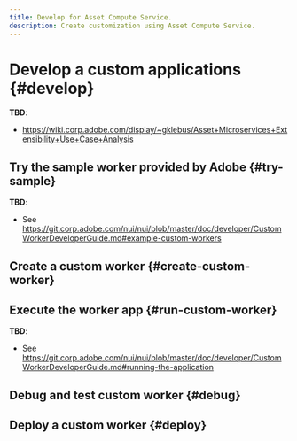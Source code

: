 ```yaml
---
title: Develop for Asset Compute Service.
description: Create customization using Asset Compute Service.
---
```


# Develop a custom applications {#develop}

**TBD**:

* https://wiki.corp.adobe.com/display/~gklebus/Asset+Microservices+Extensibility+Use+Case+Analysis

## Try the sample worker provided by Adobe {#try-sample}

**TBD**:

* See https://git.corp.adobe.com/nui/nui/blob/master/doc/developer/CustomWorkerDeveloperGuide.md#example-custom-workers

## Create a custom worker {#create-custom-worker}

<!-- 
* See https://github.com/AdobeDocs/project-firefly/blob/master/getting_started/first_app.md#4-bootstrapping-new-app-using-the-cli
-->

## Execute the worker app {#run-custom-worker}

**TBD**:

* See https://git.corp.adobe.com/nui/nui/blob/master/doc/developer/CustomWorkerDeveloperGuide.md#running-the-application

## Debug and test custom worker {#debug}

## Deploy a custom worker {#deploy}
